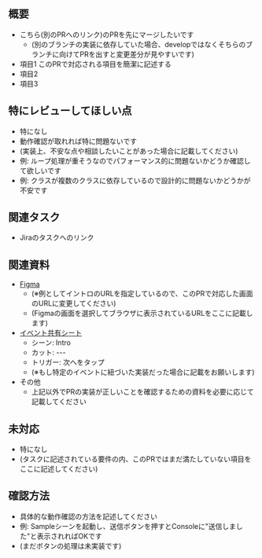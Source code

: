 ## 概要

- こちら(別のPRへのリンク)のPRを先にマージしたいです
  - (別のブランチの実装に依存していた場合、developではなくそちらのブランチに向けてPRを出すと変更差分が見やすいです)
- 項目1 このPRで対応される項目を簡潔に記述する
- 項目2
- 項目3

## 特にレビューしてほしい点

- 特になし
- 動作確認が取れれば特に問題ないです
- (実装上、不安な点や相談したいことがあった場合に記載してください)
- 例: ループ処理が重そうなのでパフォーマンス的に問題ないかどうか確認して欲しいです
- 例: クラスが複数のクラスに依存しているので設計的に問題ないかどうかが不安です

## 関連タスク

- Jiraのタスクへのリンク

## 関連資料

- [Figma](https://www.figma.com/file/4w4BbNEO88xEBBvLITv1kn/Itabashi-AREscapeGame?type=design&node-id=133-2&mode=design&t=maoSRVYhmRK1Ba5R-0)
  - (※例としてイントロのURLを指定しているので、このPRで対応した画面のURLに変更してください)
  - (Figmaの画面を選択してブラウザに表示されているURLをここに記載します)
- [イベント共有シート](https://docs.google.com/spreadsheets/d/1yrTAREBTFaFOxbDtGR-U8Y7U6xm58JhQNJy08hubZFs/edit#gid=841902800)
  - シーン: Intro
  - カット: ---
  - トリガー: 次へをタップ
  - (※もし特定のイベントに紐づいた実装だった場合に記載をお願いします)
- その他
  - 上記以外でPRの実装が正しいことを確認するための資料を必要に応じて記載してください

## 未対応

- 特になし
- (タスクに記述されている要件の内、このPRではまだ満たしていない項目をここに記述してください)

## 確認方法

- 具体的な動作確認の方法を記述してください
- 例: Sampleシーンを起動し、送信ボタンを押すとConsoleに"送信しました"と表示されればOKです
- (まだボタンの処理は未実装です)
